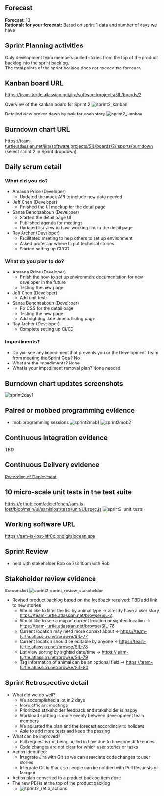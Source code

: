 ## Forecast 
**Forecast:** 13  
**Rationale for your forecast:** Based on sprint 1 data and number of days we have 

## Sprint Planning activities
Only development team members pulled stories from the top of the product backlog into the sprint backlog.  
The total points of the sprint backlog does not exceed the forecast.  
## Kanban board URL
https://team-turtle.atlassian.net/jira/software/projects/SIL/boards/2

Overview of the kanban board for Sprint 2
![sprint2_kanban](/project-part-2/sprint2_overview.png)

Detailed view broken down by task for each story
![sprint2_kanban](/project-part-2/sprint2_kanban_with_task.png)

## Burndown chart URL
https://team-turtle.atlassian.net/jira/software/projects/SIL/boards/2/reports/burndown  (select sprint 2 in Sprint dropdown) 
## Daily scrum detail
### What did you do?
* Amanda Price (Developer)
  * Updated the mock API to include new data needed 
* Jeff Chen (Developer)
  * Finished the UI mockup for the detail page 
* Sanae Benchaaboun (Developer)
  * Started the detail page UI
  * Published agenda for meetings 
  * Updated list view to have working link to the detail page 
* Ray Archer (Developer)
  * Facilitated meeting to help others to set up environment 
  * Asked professor where to put technical stories 
  * Started setting up CI/CD
### What do you plan to do?
* Amanda Price (Developer)
  * Finish the how-to set up environment documentation for new developer in the future 
  * Testing the new page
* Jeff Chen (Developer)
  * Add unit tests
* Sanae Benchaaboun (Developer)
  * Fix CSS for the detail page 
  * Testing the new page
  * Add sighting date time to listing page 
* Ray Archer (Developer)
  * Complete setting up CI/CD
### Impediments?
* Do you see any impediment that prevents you or the Development Team from meeting the Sprint Goal? No
* What are the impediments? None
* What is your impediment removal plan? None needed 
## Burndown chart updates screenshots 
![sprint2day1](/project-part-2/sprint2_burndown_day1.png)
## Paired or mobbed programming evidence 
* mob programming sessions
![sprint2mob1](/project-part-2/sprint2_mob_programming1.png)
![sprint2mob2](/project-part-2/sprint2_mob_programming2.png)
## Continuous Integration evidence 
TBD
## Continuous Delivery evidence 
[Recording of Deployment](https://harvard.zoom.us/rec/share/cd_UcxAiYFLpTOAtlZhdMwHebh1BNI92b6uCuIkwCIFuIkfDolWq0WBIBxBWifmB.Z-sKrWucEfLBP6Bs)
## 10 micro-scale unit tests in the test suite 
https://github.com/adejeffchen/sam-is-lost/blob/main/ui/samislost/tests/unit/UI.spec.js
![sprint2_unit_tests](/project-part-2/sprint2_unit_tests.png)
## Working software URL
https://sam-is-lost-hfr8c.ondigitalocean.app
## Sprint Review
* held with stakeholder Rob on 7/3 10am with Rob
## Stakeholder review evidence
Screenshot ![sprint2_sprint_review_stakeholder](/project-part-2/sprint2_sprint_review_stakeholder.png)
* Revised product backlog based on the feedback received: 
TBD add link to new stories 
  * Would like to filter the list by animal type -> already have a user story https://team-turtle.atlassian.net/browse/SIL-2
  * Would like to see a map of current location or sighted location -> https://team-turtle.atlassian.net/browse/SIL-76
  * Current location may need more context about -> https://team-turtle.atlassian.net/browse/SIL-77
  * Current location should be editable by anyone -> https://team-turtle.atlassian.net/browse/SIL-78
  * List view sorting by sighted date/time -> https://team-turtle.atlassian.net/browse/SIL-79
  * Tag information of animal can be an optional field -> https://team-turtle.atlassian.net/browse/SIL-80
## Sprint Retrospective detail 
* What did we do well?
  * We accomplished a lot in 2 days 
  * More efficient meetings 
  * Prioritized stakeholder feedback and stakeholder is happy 
  * Workload splitting is more evenly between development team members 
  * We adjusted the plan and the forecast accordingly to holidays 
  * Able to add more tests and keep the passing 
* What can be improved?
  * Pull request is not being pulled in time due to timezone differences 
  * Code changes are not clear for which user stories or tasks 
* Action identified: 
  * Integrate Jira with Git so we can associate code changes to user stories 
  * Integrate Git to Slack so people can be notified with Pull Requests or Merged 
* Action plan converted to a product backlog item done
* The new PBI is at the top of the product backlog
  * ![sprint2_retro_actions](/project-part-2/sprint2_retro_actions.png)

